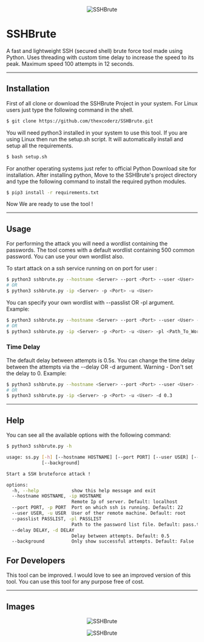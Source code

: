 <p align="center">
<img title="SSHBrute" src="https://raw.githubusercontent.com/thexcoderz/SSHBrute/main/img-2.png" alt="SSHBrute"/>
</p>

# SSHBrute

A fast and lightweight SSH (secured shell) brute force tool made using Python. Uses threading with custom time delay to increase the speed to its peak. Maximum speed 100 attempts in 12 seconds.
***

## Installation
First of all clone or download the SSHBrute Project in your system. For Linux users just type the following command in the shell.
```bash
$ git clone https://github.com/thexcoderz/SSHBrute.git
```
You will need python3 installed in your system to use this tool. If you are using Linux then run the setup.sh script. It will automatically install and setup all the requirements.
```bash
$ bash setup.sh
```
For another operating systems just refer to official Python Download site for installation. After installing python, Move to the SSHBrute's project directory and type the following command to install the required python modules.
```bash
$ pip3 install -r requirements.txt
```
Now We are ready to use the tool !
***
## Usage
For performing the attack you will need a wordlist containing the passwords. The tool comes with a default wordlist containing 500 common password. You can use your own wordlist also.

To start attack on a ssh service running on <Server> on port <Port> for user <User> :
```bash
$ python3 sshbrute.py --hostname <Server> --port <Port> --user <User>
# OR
$ python3 sshbrute.py -ip <Server> -p <Port> -u <User>
```
You can specify your own wordlist with --passlist OR -pl argument. Example:
```bash
$ python3 sshbrute.py --hostname <Server> --port <Port> --user <User> --passlist <Path_To_WordList>
# OR
$ python3 sshbrute.py -ip <Server> -p <Port> -u <User> -pl <Path_To_WordList>
```
### Time Delay
The default delay between attempts is 0.5s. You can change the time delay between the attempts via the --delay OR -d argument. Warning - Don't set the delay to 0. Example:
```bash
$ python3 sshbrute.py --hostname <Server> --port <Port> --user <User> --delay 0.3
# OR
$ python3 sshbrute.py -ip <Server> -p <Port> -u <User> -d 0.3
```
***
## Help
You can see all the available options with the following command:
```bash
$ python3 sshbrute.py -h

usage: ss.py [-h] [--hostname HOSTNAME] [--port PORT] [--user USER] [--passlist PASSLIST] [--delay DELAY]
             [--background]

Start a SSH bruteforce attack !

options:
  -h, --help            show this help message and exit
  --hostname HOSTNAME, -ip HOSTNAME
                        Remote Ip of server. Default: localhost
  --port PORT, -p PORT  Port on which ssh is running. Default: 22
  --user USER, -u USER  User of ther remote machine. Default: root
  --passlist PASSLIST, -pl PASSLIST
                        Path to the password list file. Default: pass.txt
  --delay DELAY, -d DELAY
                        Delay between attempts. Default: 0.5
  --background          Only show successful attempts. Default: False
```
## For Developers
This tool can be improved. I would love to see an improved version of this tool.
You can use this tool for any purpose free of cost.
***
## Images
<p align="center">
<img title="SSHBrute" src="https://raw.githubusercontent.com/thexcoderz/SSHBrute/main/img-1.png" alt="SSHBrute"/>
</p>
<p align="center">
<img title="SSHBrute" src="https://raw.githubusercontent.com/thexcoderz/SSHBrute/main/img-3.png" alt="SSHBrute"/>
</p>
